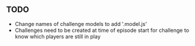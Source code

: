 ## TODO
- Change names of challenge models to add '.model.js'
- Challenges need to be created at time of episode start for challenge to know which players are still in play